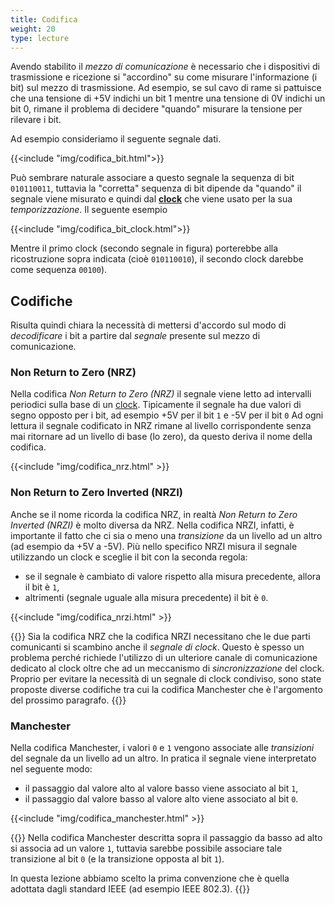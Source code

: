 ```yaml
---
title: Codifica
weight: 20
type: lecture
---
```


Avendo stabilito il *mezzo di comunicazione* è necessario che i dispositivi di
trasmissione e ricezione si "accordino" su come misurare l'informazione (i bit)
sul mezzo di trasmissione. Ad esempio, se sul cavo di rame si pattuisce che una
tensione di +5V indichi un bit 1 mentre una tensione di 0V indichi un bit 0,
rimane il problema di decidere "quando" misurare la tensione per rilevare i bit.

Ad esempio consideriamo il seguente segnale dati.

{{<include "img/codifica_bit.html">}}

Può sembrare naturale associare a questo segnale  la sequenza di bit `010110011`,
tuttavia la "corretta" sequenza di bit dipende da "quando" il segnale viene misurato
e quindi dal [**clock**]() che viene usato per la sua *temporizzazione*. Il seguente
esempio

{{<include "img/codifica_bit_clock.html">}}

Mentre il primo clock (secondo segnale in figura) porterebbe alla ricostruzione
sopra indicata (cioè `010110010`), il secondo clock darebbe come sequenza ``00100``).

## Codifiche
Risulta quindi chiara la necessità di mettersi d'accordo sul modo di *decodificare*
i bit a partire dal *segnale* presente sul mezzo di comunicazione.

### Non Return to Zero (NRZ)
Nella codifica *Non Return to Zero (NRZ)* il segnale viene letto ad intervalli
periodici sulla base di un [clock](). Tipicamente il segnale ha due valori di segno
opposto per i bit, ad esempio +5V per il bit `1` e -5V per il bit `0` Ad ogni lettura
il segnale codificato in NRZ rimane al livello corrispondente  senza mai ritornare
ad un livello di base (lo zero), da questo deriva il nome della codifica.

{{<include "img/codifica_nrz.html" >}}

### Non Return to Zero Inverted (NRZI)
Anche se il nome ricorda la codifica NRZ, in realtà *Non Return to Zero Inverted
(NRZI)* è molto diversa da NRZ. Nella codifica NRZI, infatti, è importante il fatto
che ci sia o meno una *transizione* da un livello ad un altro (ad esempio da +5V
a -5V). Più nello specifico NRZI misura il segnale utilizzando un clock e sceglie
il bit con la seconda regola:
* se il segnale è cambiato di valore rispetto alla misura precedente, allora il bit
è `1`,
* altrimenti (segnale uguale alla misura precedente) il bit è `0`.

{{<include "img/codifica_nrzi.html" >}}

{{<attention>}}
Sia la codifica NRZ che la codifica NRZI necessitano che le due parti comunicanti
si scambino anche il *segnale di clock*. Questo è spesso un problema perché richiede
l'utilizzo di un ulteriore canale di comunicazione dedicato al clock oltre che ad
un meccanismo di *sincronizzazione* del clock. Proprio per evitare la necessità di
un segnale di clock condiviso, sono state proposte diverse codifiche tra cui la
codifica Manchester che è l'argomento del prossimo paragrafo.
{{</attention>}}

### Manchester
Nella codifica Manchester, i valori `0` e `1` vengono associate alle *transizioni*
del segnale da un livello ad un altro. In pratica il segnale viene interpretato
nel seguente modo:
* il passaggio dal valore alto al valore basso viene associato al bit `1`,
* il passaggio dal valore basso al valore alto viene associato al bit `0`.

{{<include "img/codifica_manchester.html" >}}

{{<observe>}}
Nella codifica Manchester descritta sopra il passaggio da basso ad alto
si associa ad un valore `1`, tuttavia sarebbe possibile associare tale
transizione al bit `0` (e la transizione opposta al bit `1`). 

In questa lezione abbiamo scelto la prima convenzione che è quella
adottata dagli standard IEEE (ad esempio IEEE 802.3).
{{</observe>}}
